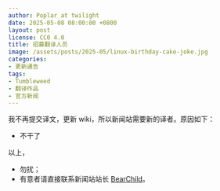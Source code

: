 ```yaml
---
author: Poplar at twilight
date: 2025-05-08 08:00:00 +0800
layout: post
license: CC0 4.0
title: 招募翻译人员
image: /assets/posts/2025-05/linux-birthday-cake-joke.jpg
categories:
- 更新通告
tags:
- Tumbleweed
- 翻译作品
- 官方新闻
---
```


我不再提交译文，更新 wiki，所以新闻站需要新的译者。原因如下：

- 不干了

以上，

- 勿扰；
- 有意者请直接联系新闻站站长 [BearChild](https://forum.suse.org.cn/u/bearchild/summary)。